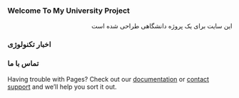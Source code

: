 ### Welcome To My University Project
<p align="right">این سایت برای یک پروژه دانشگاهی طراحی شده است</p>

### اخبار تکنولوژی


### تماس با ما

Having trouble with Pages? Check out our [documentation](https://help.github.com/categories/github-pages-basics/) or [contact support](https://github.com/contact) and we’ll help you sort it out.
